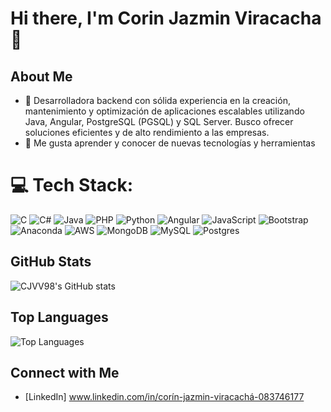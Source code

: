# Hi there, I'm Corin Jazmin Viracacha 👋

## About Me
- 🔭 Desarrolladora backend con sólida experiencia en la creación, mantenimiento y optimización de aplicaciones escalables utilizando Java, Angular, PostgreSQL (PGSQL) y SQL Server. Busco ofrecer soluciones eficientes y de alto rendimiento a las empresas. 
- 🌱 Me gusta aprender y conocer de nuevas tecnologías y herramientas


# 💻 Tech Stack:
![C](https://img.shields.io/badge/c-%2300599C.svg?style=for-the-badge&logo=c&logoColor=white) ![C#](https://img.shields.io/badge/c%23-%23239120.svg?style=for-the-badge&logo=csharp&logoColor=white) 
![Java](https://img.shields.io/badge/java-%23ED8B00.svg?style=for-the-badge&logo=openjdk&logoColor=white) 
![PHP](https://img.shields.io/badge/php-%23777BB4.svg?style=for-the-badge&logo=php&logoColor=white) 
![Python](https://img.shields.io/badge/python-3670A0?style=for-the-badge&logo=python&logoColor=ffdd54)
![Angular](https://img.shields.io/badge/angular-%23DD0031.svg?style=for-the-badge&logo=angular&logoColor=white) 
![JavaScript](https://img.shields.io/badge/javascript-%23323330.svg?style=for-the-badge&logo=javascript&logoColor=%23F7DF1E)
![Bootstrap](https://img.shields.io/badge/bootstrap-%238511FA.svg?style=for-the-badge&logo=bootstrap&logoColor=white)
![Anaconda](https://img.shields.io/badge/Anaconda-%2344A833.svg?style=for-the-badge&logo=anaconda&logoColor=white) 
![AWS](https://img.shields.io/badge/AWS-%23FF9900.svg?style=for-the-badge&logo=amazon-aws&logoColor=white) 
![MongoDB](https://img.shields.io/badge/MongoDB-%234ea94b.svg?style=for-the-badge&logo=mongodb&logoColor=white) 
![MySQL](https://img.shields.io/badge/mysql-4479A1.svg?style=for-the-badge&logo=mysql&logoColor=white)
![Postgres](https://img.shields.io/badge/postgres-%23316192.svg?style=for-the-badge&logo=postgresql&logoColor=white)


## GitHub Stats
![CJVV98's GitHub stats](https://github-readme-stats.vercel.app/api?username=CJVV98&show_icons=true&theme=radical)

## Top Languages
![Top Languages](https://github-readme-stats.vercel.app/api/top-langs/?username=CJVV98&layout=compact&theme=radical)

## Connect with Me
- [LinkedIn] www.linkedin.com/in/corín-jazmin-viracachá-083746177
